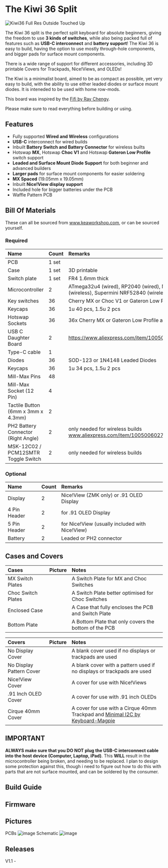 # The Kiwi 36 Split

![Kiwi36 Full Res Outside Touched Up](https://github.com/user-attachments/assets/b3767477-0a5a-48e6-8ac1-671d68c05dcf)


The Kiwi 36 split is the perfect split keyboard for absolute beginners, giving the freedom to use **3 kinds of switches**, while also being packed full of features such as **USB-C interconnect** and **battery support**!
The Kiwi 36 is easy to build, having the option to use mostly through-hole components, and bigger pads for surface mount components. 

There is a wide range of support for different accessories, including 3D printable Covers for Trackpads, Nice!Views, and OLEDs!

The Kiwi is a minimalist board, aimed to be as compact as possible, yet very easy to build, with the ability to use either leaded diodes or surface mount diodes.
It is inteneded to be used with home row-mods.

This board was inspired by the [Fifi by Ray Chengy](https://github.com/raychengy/fifi_split_keeb).

Please make sure to read everything before building or using.

## Features
- Fully supported **Wired and Wireless** configurations
- **USB-C** interconnect for wired builds
- Inbuilt **Battery Switch and Battery Connector** for wireless builts
- Hotswap **MX**, Hotswap **Choc V1** and Hotswap **Gateron Low Profile** switch support
- **Leaded and Surface Mount Diode Support** for both beginner and advanced builders
- **Larger pads** for surface mount components for easier soldering
- **MX Spaced** (19.05mm x 19.05mm)
- Inbuilt **Nice!View display support**
- Included hole for bigger batteries under the PCB
- Waffle Pattern PCB

## Bill Of Materials

These can all be sourced from www.keaworkshop.com, or can be sourced yourself. 

### Required

| Name                          | Count   | Remarks                                                                                     |
|:------------------------------|:--------|:--------------------------------------------------------------------------------------------|
| PCB                           | 1 set   |                                                                                             |
| Case                          | 1 set   | 3D printable                                                                                            |
| Switch plate                  | 1 set   | FR4 1.6mm thick                                                                             |
| Microcontroller               | 2       | ATmega32u4 (wired), RP2040 (wired), Nice!Nano V2 (wireless), Supermini NRF52840 (wireless)  |
| Key switches                  | 36      | Cherry MX or Choc V1 or Gateron Low Profile                                                 |
| Keycaps                       | 36      | 1u 40 pcs, 1.5u 2 pcs                                                                       |
| Hotswap Sockets               | 36      | 36x Cherry MX or Gateron Low Profile and 36x Choc V1.                                     |
| USB C Daughter Board          | 2       | https://www.aliexpress.com/item/1005005187678366.html                                       |
| Type-C cable                  | 1       |                                                                                             |
| Diodes                        | 36      | SOD-123 or 1N4148 Leaded Diodes                                                             |
| Keycaps                       | 36      | 1u 34 pcs, 1.5u 2 pcs                                                                       |
| Mill-Max Pins                 | 48      |                                                                                             |
| Mill-Max Socket (12 Pin)      | 4       |                                                                                             |
| Tactile Button (6mm x 3mm x 4.3mm) | 2       |                                                                                             |
| PH2 Battery Connector (Right Angle) | 2       |  only needed for wireless builds www.aliexpress.com/item/1005006027334406.html                                               |
| MSK-12C02 / PCM12SMTR Toggle Switch | 2       |  only needed for wireless builds                                         |

### Optional

| Name                          | Count   | Remarks                                                                                     |
|:------------------------------|:--------|:--------------------------------------------------------------------------------------------|
| Display                       | 2       | Nice!View (ZMK only) or .91 OLED Display                                                               |
| 4 Pin Header                 | 2       |  for .91 OLED Display                                                                                       |
| 5 Pin Header   | 2 | for Nice!View (usually included with Nice!View)
| Battery                 | 2       | Leaded or PH2 connector                                                |

## Cases and Covers

| Cases                       | Picture | Notes                                                                                       |
|:------------------------------|:--------|:--------------------------------------------------------------------------------------------|
| MX Switch Plates              |         | A Switch Plate for MX and Choc Switches                                                     |
| Choc Switch Plates            |         | A Switch Plate better optimised for Choc Switches                                           |
| Enclosed Case                 |         | A Case that fully encloses the PCB and Switch Plate                                         |
| Bottom Plate                  |         | A Bottom Plate that only covers the bottom of the PCB                                       |

| Covers                      | Picture | Notes                                                                                     |
|:------------------------------|:--------|:--------------------------------------------------------------------------------------------|
| No Display Cover              |         | A blank cover used if no displays or trackpads are used                                     |
| No Display Pattern Cover      |         | A blank cover with a pattern used if no displays or trackpads are used                      |
| Nice!View Cover               |         | A cover for use with Nice!Views                                                             |
| .91 Inch OLED Cover           |         | A cover for use with .91 inch OLEDs                                                         |
| Cirque 40mm Cover             |         | A cover for use with a Cirque 40mm Trackpad and [Minimal I2C by Keyboard-Magpie](https://github.com/keyboard-magpie/minimal-fpc-i2c-pcb)     |


## IMPORTANT

**ALWAYS make sure that you DO NOT plug the USB-C interconnect cable into the host device (Computer, Laptop, iPad)**. This **WILL** result in the microcontroller being broken, and needing to be replaced.
I plan to design some protection against this, though i need to figure out how to do this with parts that are not surface mounted, and can be soldered by the consumer.

## Build Guide

## Firmware

## Pictures

PCBs
![image](https://github.com/user-attachments/assets/42b4ee55-afd8-48ba-817e-26e9f39e5572)
Schematic
![image](https://github.com/user-attachments/assets/f8483d3e-f5d2-4615-abce-0e77aa9b9c7d)

## Releases

V1.1 - 
